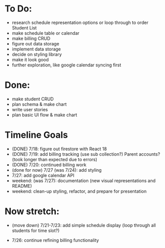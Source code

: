 # To Do:
- research schedule representation options or loop through to order Student List
- make schedule table or calendar
- make billing CRUD
- figure out data storage
- implement data storage
- decide on styling library
- make it look good
- further exploration, like google calendar syncing first

# Done:
- make student CRUD
- plan schema & make chart
- write user stories
- plan basic UI flow & make chart


# Timeline Goals
- (DONE) 7/18: figure out firestore with React 18 
- (DONE) 7/19: add billing tracking (use sub collection?) Parent accounts? (took longer than     expected due to errors)
- (DONE) 7/20: continued billing work
- (done for now) 7/27 (was 7/24): add styling 
- 7/27: add google calendar API
- weekend: (was 7/27): documentation (new visual representations and README)
- weekend: clean-up styling, refactor, and prepare for presentation 

# Now stretch:
- (move down) 7/21-7/23: add simple schedule display (loop through all students for time slot?)

- 7/26: continue refining billing functionality